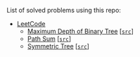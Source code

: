 List of solved problems using this repo:
- [LeetCode](https://leetcode.com/saulmtzv)
  - [Maximum Depth of Binary Tree](https://leetcode.com/problems/maximum-depth-of-binary-tree) [[`src`](problems/LeetCode/Maximum%20Depth%20of%20Binary%20Tree)]
  - [Path Sum](https://leetcode.com/problems/path-sum) [[`src`](problems/LeetCode/Path%20Sum)]
  - [Symmetric Tree](https://leetcode.com/problems/symmetric-tree) [[`src`](problems/LeetCode/Symmetric%20Tree)]
